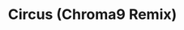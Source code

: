 ---
link: https://chroma9.bandcamp.com/track/circus-chroma9-remix
title: Circus (Chroma9 Remix)
artist: Britney Spears
musician: Chroma9
artwork: https://f4.bcbits.com/img/a3924659137_16.jpg
---